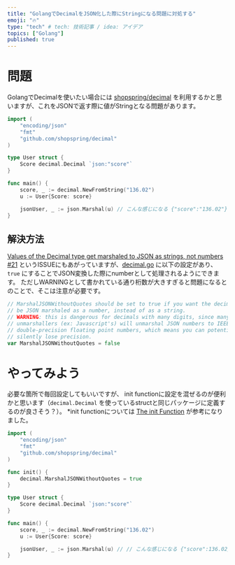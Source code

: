 ```yaml
---
title: "GolangでDecimalをJSON化した際にStringになる問題に対処する"
emoji: "🔥"
type: "tech" # tech: 技術記事 / idea: アイデア
topics: ["Golang"]
published: true
---
```


# 問題
GolangでDecimalを使いたい場合には [shopspring/decimal](https://github.com/shopspring/decimal) を利用するかと思いますが、これをJSONで返す際に値がStringとなる問題があります。

```go
import (
    "encoding/json"
    "fmt"
    "github.com/shopspring/decimal"
)

type User struct {
    Score decimal.Decimal `json:"score"`
}

func main() {
    score, _ := decimal.NewFromString("136.02")
    u := User{Score: score}

    jsonUser, _ := json.Marshal(u) // こんな感じになる {"score":"136.02"}
}
```

## 解決方法
[Values of the Decimal type get marshaled to JSON as strings, not numbers #21](https://github.com/shopspring/decimal/issues/21) というISSUEにもあがっていますが、[decimal.go](https://github.com/shopspring/decimal/blob/master/decimal.go#L53) に以下の設定があり、 `true` にすることでJSON変換した際にnumberとして処理されるようにできます。
ただしWARNINGとして書かれている通り桁数が大きすぎると問題になるとのことで、そこは注意が必要です。

```go
// MarshalJSONWithoutQuotes should be set to true if you want the decimal to
// be JSON marshaled as a number, instead of as a string.
// WARNING: this is dangerous for decimals with many digits, since many JSON
// unmarshallers (ex: Javascript's) will unmarshal JSON numbers to IEEE 754
// double-precision floating point numbers, which means you can potentially
// silently lose precision.
var MarshalJSONWithoutQuotes = false
```

# やってみよう
必要な箇所で毎回設定してもいいですが、 init functionに設定を混ぜるのが便利かと思います（`decimal.Decimal` を使っているstructと同じパッケージに定義するのが良さそう？）。
*init functionについては [The init Function](https://tutorialedge.net/golang/the-go-init-function/) が参考になりました。

```go
import (
    "encoding/json"
    "fmt"
    "github.com/shopspring/decimal"
)

func init() {
    decimal.MarshalJSONWithoutQuotes = true
}

type User struct {
    Score decimal.Decimal `json:"score"`
}

func main() {
    score, _ := decimal.NewFromString("136.02")
    u := User{Score: score}

    jsonUser, _ := json.Marshal(u) // // こんな感じになる {"score":136.02}
}
```

